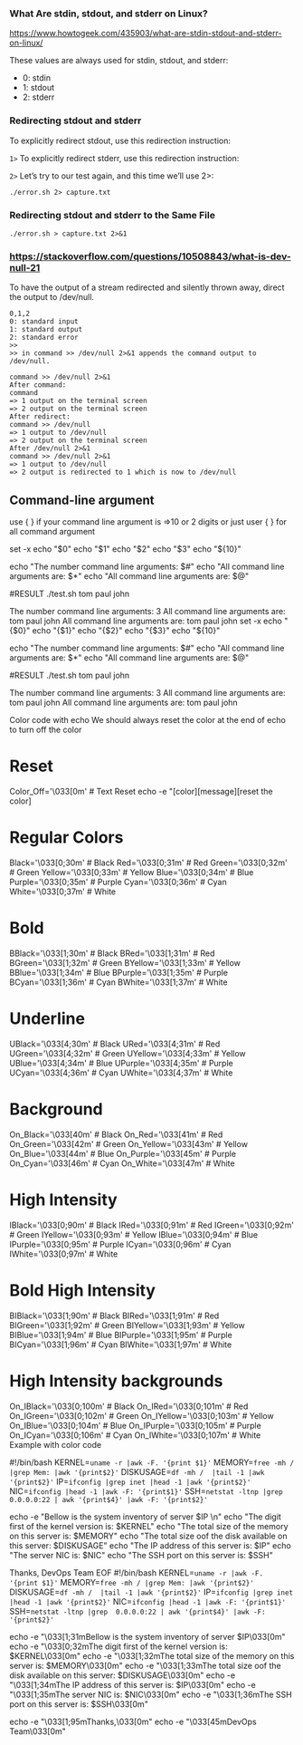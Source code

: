 ### What Are stdin, stdout, and stderr on Linux?
https://www.howtogeek.com/435903/what-are-stdin-stdout-and-stderr-on-linux/

These values are always used for stdin, stdout, and stderr:
- 0: stdin
- 1: stdout
- 2: stderr


### Redirecting stdout and stderr
To explicitly redirect  stdout, use this redirection instruction:

`1>`
To explicitly redirect  stderr, use this redirection instruction:

`2>`
Let’s try to our test again, and this time we’ll use 2>:

`./error.sh 2> capture.txt`

### Redirecting stdout and stderr to the Same File
`./error.sh > capture.txt 2>&1`

### https://stackoverflow.com/questions/10508843/what-is-dev-null-21
To have the output of a stream redirected and silently thrown away, direct the output to /dev/null.

```
0,1,2
0: standard input
1: standard output
2: standard error
>>
>> in command >> /dev/null 2>&1 appends the command output to /dev/null.

command >> /dev/null 2>&1
After command:
command
=> 1 output on the terminal screen
=> 2 output on the terminal screen
After redirect:
command >> /dev/null
=> 1 output to /dev/null
=> 2 output on the terminal screen
After /dev/null 2>&1
command >> /dev/null 2>&1
=> 1 output to /dev/null
=> 2 output is redirected to 1 which is now to /dev/null
```


## Command-line argument
use { } if your command line argument is =>10 or 2 digits or just user { } for all command argument


set -x
echo "$0"
echo "$1"
echo "$2"
echo "$3"
echo "${10}"

echo "The number command line arguments: $#"
echo "All command line arguments are: $*"
echo "All command line arguments are: $@"

#RESULT
./test.sh
tom
paul
john

The number command line arguments: 3
All command line arguments are: tom paul john
All command line arguments are: tom paul john
set -x
echo "{$0}"
echo "{$1}"
echo "{$2}"
echo "{$3}"
echo "${10}"

echo "The number command line arguments: $#"
echo "All command line arguments are: $*"
echo "All command line arguments are: $@"

#RESULT
./test.sh
tom
paul
john

The number command line arguments: 3
All command line arguments are: tom paul john
All command line arguments are: tom paul john




Color code with echo
We should always reset the color at the end of echo to turn off the color


# Reset
Color_Off='\033[0m'       # Text Reset
echo -e "[color][message][reset the color]
# Regular Colors
Black='\033[0;30m'        # Black
Red='\033[0;31m'          # Red
Green='\033[0;32m'        # Green
Yellow='\033[0;33m'       # Yellow
Blue='\033[0;34m'         # Blue
Purple='\033[0;35m'       # Purple
Cyan='\033[0;36m'         # Cyan
White='\033[0;37m'        # White

# Bold
BBlack='\033[1;30m'       # Black
BRed='\033[1;31m'         # Red
BGreen='\033[1;32m'       # Green
BYellow='\033[1;33m'      # Yellow
BBlue='\033[1;34m'        # Blue
BPurple='\033[1;35m'      # Purple
BCyan='\033[1;36m'        # Cyan
BWhite='\033[1;37m'       # White

# Underline
UBlack='\033[4;30m'       # Black
URed='\033[4;31m'         # Red
UGreen='\033[4;32m'       # Green
UYellow='\033[4;33m'      # Yellow
UBlue='\033[4;34m'        # Blue
UPurple='\033[4;35m'      # Purple
UCyan='\033[4;36m'        # Cyan
UWhite='\033[4;37m'       # White

# Background
On_Black='\033[40m'       # Black
On_Red='\033[41m'         # Red
On_Green='\033[42m'       # Green
On_Yellow='\033[43m'      # Yellow
On_Blue='\033[44m'        # Blue
On_Purple='\033[45m'      # Purple
On_Cyan='\033[46m'        # Cyan
On_White='\033[47m'       # White

# High Intensity
IBlack='\033[0;90m'       # Black
IRed='\033[0;91m'         # Red
IGreen='\033[0;92m'       # Green
IYellow='\033[0;93m'      # Yellow
IBlue='\033[0;94m'        # Blue
IPurple='\033[0;95m'      # Purple
ICyan='\033[0;96m'        # Cyan
IWhite='\033[0;97m'       # White

# Bold High Intensity
BIBlack='\033[1;90m'      # Black
BIRed='\033[1;91m'        # Red
BIGreen='\033[1;92m'      # Green
BIYellow='\033[1;93m'     # Yellow
BIBlue='\033[1;94m'       # Blue
BIPurple='\033[1;95m'     # Purple
BICyan='\033[1;96m'       # Cyan
BIWhite='\033[1;97m'      # White

# High Intensity backgrounds
On_IBlack='\033[0;100m'   # Black
On_IRed='\033[0;101m'     # Red
On_IGreen='\033[0;102m'   # Green
On_IYellow='\033[0;103m'  # Yellow
On_IBlue='\033[0;104m'    # Blue
On_IPurple='\033[0;105m'  # Purple
On_ICyan='\033[0;106m'    # Cyan
On_IWhite='\033[0;107m'   # White
Example with color code

#!/bin/bash
KERNEL=`uname -r |awk -F. '{print $1}'`
MEMORY=`free -mh / |grep Mem: |awk '{print$2}'`
DISKUSAGE=`df -mh /  |tail -1 |awk '{print$2}'`
IP=`ifconfig |grep inet |head -1 |awk '{print$2}'`
NIC=`ifconfig |head -1 |awk -F: '{print$1}'`
SSH=`netstat -ltnp |grep  0.0.0.0:22 | awk '{print$4}' |awk -F: '{print$2}'`

echo -e "Bellow is the system inventory of server $IP \n"
echo "The digit first of the kernel version is: $KERNEL"
echo "The total size of the memory on this server is: $MEMORY"
echo "The total size oof the disk available on this server: $DISKUSAGE"
echo "The IP address of this server is: $IP"
echo "The server NIC is: $NIC"
echo "The SSH port on this server is: $SSH"

Thanks,
DevOps Team
EOF
#!/bin/bash
KERNEL=`uname -r |awk -F. '{print $1}'`
MEMORY=`free -mh / |grep Mem: |awk '{print$2}'`
DISKUSAGE=`df -mh /  |tail -1 |awk '{print$2}'`
IP=`ifconfig |grep inet |head -1 |awk '{print$2}'`
NIC=`ifconfig |head -1 |awk -F: '{print$1}'`
SSH=`netstat -ltnp |grep  0.0.0.0:22 | awk '{print$4}' |awk -F: '{print$2}'`

echo -e "\033[1;31mBellow is the system inventory of server $IP\033[0m"
echo -e "\033[0;32mThe digit first of the kernel version is: $KERNEL\033[0m"
echo -e "\033[1;32mThe total size of the memory on this server is: $MEMORY\033[0m"
echo -e "\033[1;33mThe total size oof the disk available on this server: $DISKUSAGE\033[0m"
echo -e "\033[1;34mThe IP address of this server is: $IP\033[0m"
echo -e "\033[1;35mThe server NIC is: $NIC\033[0m"
echo -e "\033[1;36mThe SSH port on this server is: $SSH\033[0m"

echo -e "\033[1;95mThanks,\033[0m"
echo -e "\033[45mDevOps Team\033[0m"